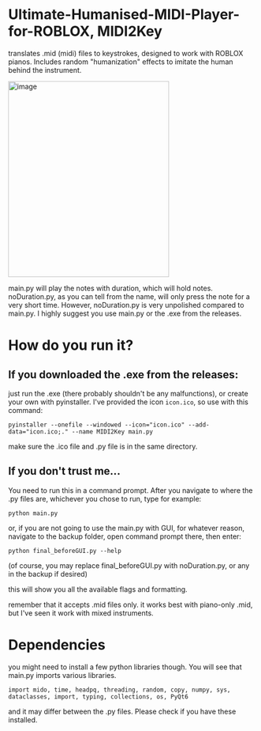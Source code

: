 # Ultimate-Humanised-MIDI-Player-for-ROBLOX, MIDI2Key
translates .mid (midi) files to keystrokes, designed to work with ROBLOX pianos. Includes random "humanization" effects to imitate the human behind the instrument.


<img width="326" height="396" alt="image" src="https://github.com/user-attachments/assets/0c25640d-548d-4925-bc1f-0f86c16e3e02"/>

main.py will play the notes with duration, which will hold notes.
noDuration.py, as you can tell from the name, will only press the note for a very short time.
However, noDuration.py is very unpolished compared to main.py. I highly suggest you use main.py or the .exe from the releases.
# How do you run it?
## If you downloaded the .exe from the releases:
just run the .exe (there probably shouldn't be any malfunctions), or create your own with pyinstaller. I've provided the icon `icon.ico`, so use with this command:

    pyinstaller --onefile --windowed --icon="icon.ico" --add-data="icon.ico;." --name MIDI2Key main.py

  make sure the .ico file and .py file is in the same directory.

## If you don't trust me...
You need to run this in a command prompt. After you navigate to where the .py files are, whichever you chose to run, type for example:

    python main.py
  or, if you are not going to use the main.py with GUI, for whatever reason, navigate to the backup folder, open command prompt there, then enter:

    python final_beforeGUI.py --help

  (of course, you may replace final_beforeGUI.py with noDuration.py, or any in the backup if desired)

this will show you all the available flags and formatting.

remember that it accepts .mid files only. it works best with piano-only .mid, but I've seen it work with mixed instruments.

# Dependencies
you might need to install a few python libraries though. You will see that main.py imports various libraries.

    import mido, time, headpq, threading, random, copy, numpy, sys, dataclasses, import, typing, collections, os, PyQt6  

and it may differ between the .py files. Please check if you have these installed.
